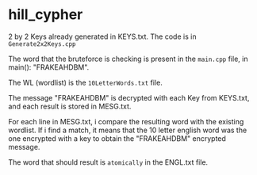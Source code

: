 # hill_cypher

2 by 2 Keys already generated in KEYS.txt. The code is in `Generate2x2Keys.cpp`

The word that the bruteforce is checking is present in the `main.cpp` file, in main(): "FRAKEAHDBM". 

The WL (wordlist) is the `10LetterWords.txt` file.

The message "FRAKEAHDBM" is decrypted with each Key from KEYS.txt, and each result is stored in MESG.txt.

For each line in MESG.txt, i compare the resulting word with the existing wordlist. If i find a match, it means that the 10 letter english word
was the one encrypted with a key to obtain the "FRAKEAHDBM" encrypted message.

The word that should result is `atomically` in the ENGL.txt file.


